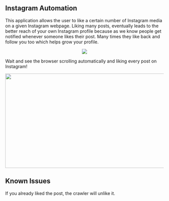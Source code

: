 ## Instagram Automation
This application allows the user to like a certain number of Instagram media on a given Instagram webpage. Liking many posts, eventually leads to the better reach of your own Instagram profile because as we know people get notified whenever someone likes their post. Many times they like back and follow you too which helps grow your profile.

<p align="center">
<img src="https://www.wikihow.com/images/thumb/4/43/Instagram-login-page-2020.png/460px-Instagram-login-page-2020.png.webp">
</p>

Wait and see the browser scrolling automatically and liking every post on Instagram!

<p align="center">
<img src="https://hackernoon.com/hn-images/1*DdqNd3ClUG7lYXoqfKJo2A.gif" height="300px" width="600px">
</p>

## Known Issues
If you already liked the post, the crawler will unlike it.


